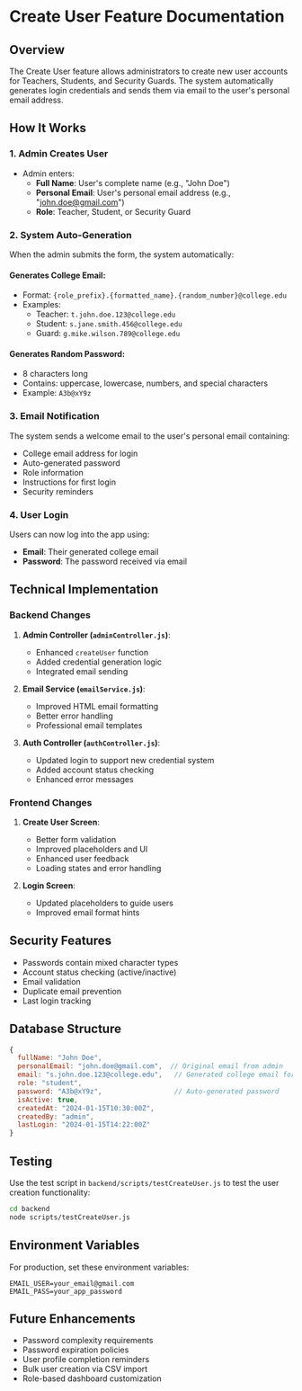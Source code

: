 # Create User Feature Documentation

## Overview

The Create User feature allows administrators to create new user accounts for Teachers, Students, and Security Guards. The system automatically generates login credentials and sends them via email to the user's personal email address.

## How It Works

### 1. Admin Creates User

- Admin enters:
  - **Full Name**: User's complete name (e.g., "John Doe")
  - **Personal Email**: User's personal email address (e.g., "john.doe@gmail.com")
  - **Role**: Teacher, Student, or Security Guard

### 2. System Auto-Generation

When the admin submits the form, the system automatically:

#### Generates College Email:

- Format: `{role_prefix}.{formatted_name}.{random_number}@college.edu`
- Examples:
  - Teacher: `t.john.doe.123@college.edu`
  - Student: `s.jane.smith.456@college.edu`
  - Guard: `g.mike.wilson.789@college.edu`

#### Generates Random Password:

- 8 characters long
- Contains: uppercase, lowercase, numbers, and special characters
- Example: `A3b@xY9z`

### 3. Email Notification

The system sends a welcome email to the user's personal email containing:

- College email address for login
- Auto-generated password
- Role information
- Instructions for first login
- Security reminders

### 4. User Login

Users can now log into the app using:

- **Email**: Their generated college email
- **Password**: The password received via email

## Technical Implementation

### Backend Changes

1. **Admin Controller (`adminController.js`)**:

   - Enhanced `createUser` function
   - Added credential generation logic
   - Integrated email sending

2. **Email Service (`emailService.js`)**:

   - Improved HTML email formatting
   - Better error handling
   - Professional email templates

3. **Auth Controller (`authController.js`)**:
   - Updated login to support new credential system
   - Added account status checking
   - Enhanced error messages

### Frontend Changes

1. **Create User Screen**:

   - Better form validation
   - Improved placeholders and UI
   - Enhanced user feedback
   - Loading states and error handling

2. **Login Screen**:
   - Updated placeholders to guide users
   - Improved email format hints

## Security Features

- Passwords contain mixed character types
- Account status checking (active/inactive)
- Email validation
- Duplicate email prevention
- Last login tracking

## Database Structure

```javascript
{
  fullName: "John Doe",
  personalEmail: "john.doe@gmail.com",  // Original email from admin
  email: "s.john.doe.123@college.edu",   // Generated college email for login
  role: "student",
  password: "A3b@xY9z",                  // Auto-generated password
  isActive: true,
  createdAt: "2024-01-15T10:30:00Z",
  createdBy: "admin",
  lastLogin: "2024-01-15T14:22:00Z"
}
```

## Testing

Use the test script in `backend/scripts/testCreateUser.js` to test the user creation functionality:

```bash
cd backend
node scripts/testCreateUser.js
```

## Environment Variables

For production, set these environment variables:

```
EMAIL_USER=your_email@gmail.com
EMAIL_PASS=your_app_password
```

## Future Enhancements

- Password complexity requirements
- Password expiration policies
- User profile completion reminders
- Bulk user creation via CSV import
- Role-based dashboard customization
